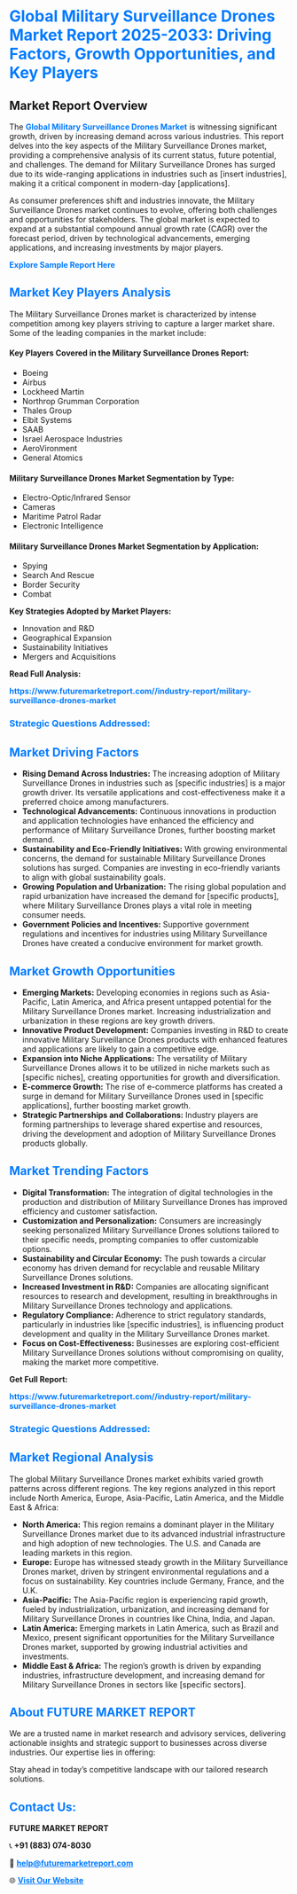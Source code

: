 <h1 style="color: #007BFF;">Global Military Surveillance Drones Market Report 2025-2033: Driving Factors, Growth Opportunities, and Key Players</h1>

<section id="overview">
<h2>Market Report Overview</h2>
<p>The <a href="https://www.futuremarketreport.com//industry-report/military-surveillance-drones-market" style="color: #007BFF; text-decoration: none;"><strong>Global Military Surveillance Drones Market</strong></a> is witnessing significant growth, driven by increasing demand across various industries. This report delves into the key aspects of the Military Surveillance Drones market, providing a comprehensive analysis of its current status, future potential, and challenges. The demand for Military Surveillance Drones has surged due to its wide-ranging applications in industries such as [insert industries], making it a critical component in modern-day [applications].</p>
<p>As consumer preferences shift and industries innovate, the Military Surveillance Drones market continues to evolve, offering both challenges and opportunities for stakeholders. The global market is expected to expand at a substantial compound annual growth rate (CAGR) over the forecast period, driven by technological advancements, emerging applications, and increasing investments by major players.</p>
</section>

<section id="overview">
<p><a href="https://www.futuremarketreport.com//request-sample/reportId=63671" style="color: #007BFF; text-decoration: none;"><strong>Explore Sample Report Here</strong></a></p>
</section>

<section id="key-players">
<h2 style="color: #007BFF;">Market Key Players Analysis</h2>
<p>The Military Surveillance Drones market is characterized by intense competition among key players striving to capture a larger market share. Some of the leading companies in the market include:</p>
<h4>Key Players Covered in the Military Surveillance Drones Report:</h4>
<ul><li>Boeing</li><li>Airbus</li><li>Lockheed Martin</li><li>Northrop Grumman Corporation</li><li>Thales Group</li><li>Elbit Systems</li><li>SAAB</li><li>Israel Aerospace Industries</li><li>AeroVironment</li><li>General Atomics</li></ul>
<h4>Military Surveillance Drones Market Segmentation by Type:</h4>
<ul><li>Electro-Optic/Infrared Sensor</li><li>Cameras</li><li>Maritime Patrol Radar</li><li>Electronic Intelligence</li></ul>

<h4>Military Surveillance Drones Market Segmentation by Application:</h4>
<ul><li>Spying</li><li>Search And Rescue</li><li>Border Security</li><li>Combat</li></ul>
<p><strong>Key Strategies Adopted by Market Players:</strong></p>
<ul>
<li>Innovation and R&D</li>
<li>Geographical Expansion</li>
<li>Sustainability Initiatives</li>
<li>Mergers and Acquisitions</li>
</ul>
</section>

<section>
<p><strong>Read Full Analysis: </strong></p><a href="https://www.futuremarketreport.com//industry-report/military-surveillance-drones-market" style="color: #007BFF; text-decoration: none;"><strong>https://www.futuremarketreport.com//industry-report/military-surveillance-drones-market</strong></a>
<h3 style="color: #007BFF;">Strategic Questions Addressed:</h3>
</section>

<section id="driving-factors">
<h2 style="color: #007BFF;">Market Driving Factors</h2>
<ul>
<li><strong>Rising Demand Across Industries:</strong> The increasing adoption of Military Surveillance Drones in industries such as [specific industries] is a major growth driver. Its versatile applications and cost-effectiveness make it a preferred choice among manufacturers.</li>
<li><strong>Technological Advancements:</strong> Continuous innovations in production and application technologies have enhanced the efficiency and performance of Military Surveillance Drones, further boosting market demand.</li>
<li><strong>Sustainability and Eco-Friendly Initiatives:</strong> With growing environmental concerns, the demand for sustainable Military Surveillance Drones solutions has surged. Companies are investing in eco-friendly variants to align with global sustainability goals.</li>
<li><strong>Growing Population and Urbanization:</strong> The rising global population and rapid urbanization have increased the demand for [specific products], where Military Surveillance Drones plays a vital role in meeting consumer needs.</li>
<li><strong>Government Policies and Incentives:</strong> Supportive government regulations and incentives for industries using Military Surveillance Drones have created a conducive environment for market growth.</li>
</ul>
</section>

<section id="growth-opportunities">
<h2 style="color: #007BFF;">Market Growth Opportunities</h2>
<ul>
<li><strong>Emerging Markets:</strong> Developing economies in regions such as Asia-Pacific, Latin America, and Africa present untapped potential for the Military Surveillance Drones market. Increasing industrialization and urbanization in these regions are key growth drivers.</li>
<li><strong>Innovative Product Development:</strong> Companies investing in R&D to create innovative Military Surveillance Drones products with enhanced features and applications are likely to gain a competitive edge.</li>
<li><strong>Expansion into Niche Applications:</strong> The versatility of Military Surveillance Drones allows it to be utilized in niche markets such as [specific niches], creating opportunities for growth and diversification.</li>
<li><strong>E-commerce Growth:</strong> The rise of e-commerce platforms has created a surge in demand for Military Surveillance Drones used in [specific applications], further boosting market growth.</li>
<li><strong>Strategic Partnerships and Collaborations:</strong> Industry players are forming partnerships to leverage shared expertise and resources, driving the development and adoption of Military Surveillance Drones products globally.</li>
</ul>
</section>

<section id="trending-factors">
<h2 style="color: #007BFF;">Market Trending Factors</h2>
<ul>
<li><strong>Digital Transformation:</strong> The integration of digital technologies in the production and distribution of Military Surveillance Drones has improved efficiency and customer satisfaction.</li>
<li><strong>Customization and Personalization:</strong> Consumers are increasingly seeking personalized Military Surveillance Drones solutions tailored to their specific needs, prompting companies to offer customizable options.</li>
<li><strong>Sustainability and Circular Economy:</strong> The push towards a circular economy has driven demand for recyclable and reusable Military Surveillance Drones solutions.</li>
<li><strong>Increased Investment in R&D:</strong> Companies are allocating significant resources to research and development, resulting in breakthroughs in Military Surveillance Drones technology and applications.</li>
<li><strong>Regulatory Compliance:</strong> Adherence to strict regulatory standards, particularly in industries like [specific industries], is influencing product development and quality in the Military Surveillance Drones market.</li>
<li><strong>Focus on Cost-Effectiveness:</strong> Businesses are exploring cost-efficient Military Surveillance Drones solutions without compromising on quality, making the market more competitive.</li>
</ul>
</section>

<section>
<p><strong>Get Full Report: </strong></p><a href="https://www.futuremarketreport.com//industry-report/military-surveillance-drones-market" style="color: #007BFF; text-decoration: none;"><strong>https://www.futuremarketreport.com//industry-report/military-surveillance-drones-market</strong></a>
<h3 style="color: #007BFF;">Strategic Questions Addressed:</h3>
</section>


<section id="regional-analysis">
<h2 style="color: #007BFF;">Market Regional Analysis</h2>
<p>The global Military Surveillance Drones market exhibits varied growth patterns across different regions. The key regions analyzed in this report include North America, Europe, Asia-Pacific, Latin America, and the Middle East & Africa:</p>
<ul>
<li><strong>North America:</strong> This region remains a dominant player in the Military Surveillance Drones market due to its advanced industrial infrastructure and high adoption of new technologies. The U.S. and Canada are leading markets in this region.</li>
<li><strong>Europe:</strong> Europe has witnessed steady growth in the Military Surveillance Drones market, driven by stringent environmental regulations and a focus on sustainability. Key countries include Germany, France, and the U.K.</li>
<li><strong>Asia-Pacific:</strong> The Asia-Pacific region is experiencing rapid growth, fueled by industrialization, urbanization, and increasing demand for Military Surveillance Drones in countries like China, India, and Japan.</li>
<li><strong>Latin America:</strong> Emerging markets in Latin America, such as Brazil and Mexico, present significant opportunities for the Military Surveillance Drones market, supported by growing industrial activities and investments.</li>
<li><strong>Middle East & Africa:</strong> The region’s growth is driven by expanding industries, infrastructure development, and increasing demand for Military Surveillance Drones in sectors like [specific sectors].</li>
</ul>
</section>

<footer>
<h2 style="color: #007BFF;">About FUTURE MARKET REPORT</h2>
<p>We are a trusted name in market research and advisory services, delivering actionable insights and strategic support to businesses across diverse industries. Our expertise lies in offering:</p>

<p>Stay ahead in today’s competitive landscape with our tailored research solutions.</p>

<h2 style="color: #007BFF;">Contact Us:</h2>
<p><strong>FUTURE MARKET REPORT</strong></p>
<p>📞 <strong>+91 (883) 074-8030</strong></p>
<p>📧 <strong><a href="mailto:help@futuremarketreport.com" style="color: #007BFF;">help@futuremarketreport.com</a></strong></p>
<p>🌐 <strong><a href="https://www.futuremarketreport.com/" style="color: #007BFF;">Visit Our Website</a></strong></p>
</footer>